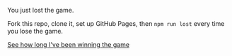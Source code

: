 You just lost the game.

Fork this repo, clone it, set up GitHub Pages, then `npm run lost` every time you lose the game.

[See how long I've been winning the game](https://frenjaminbanklin.github.io/i-lost-the-game/)
